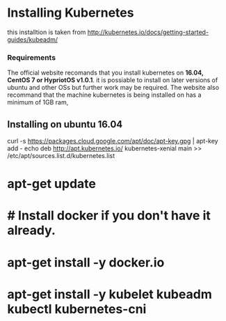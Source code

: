 <h1> Installing Kubernetes </h1>

this installtion is taken from http://kubernetes.io/docs/getting-started-guides/kubeadm/  
<h3> Requirements </h3>

The official website recomands that you install kubernetes on <b>16.04, CentOS 7 or HypriotOS v1.0.1</b>. it is possiable to install on later versions of ubuntu and other OSs but further work may be required. The website also recommand that the machine kubernetes is being installed on has a minimum of 1GB ram, 
<h2> Installing on ubuntu 16.04</h2>

curl -s https://packages.cloud.google.com/apt/doc/apt-key.gpg | apt-key add -
echo deb http://apt.kubernetes.io/ kubernetes-xenial main  >> /etc/apt/sources.list.d/kubernetes.list
# apt-get update
# # Install docker if you don't have it already.
# apt-get install -y docker.io
# apt-get install -y kubelet kubeadm kubectl kubernetes-cni
